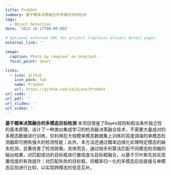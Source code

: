 ```yaml
---
title: ProbDet
summary: 基于概率决策融合的多模态目标检测
tags:
  - Object Detection
date: '2022-10-27T00:00:00Z'

# Optional external URL for project (replaces project detail page).
external_link: ''

image:
  caption: Photo by rawpixel on Unsplash
  focal_point: Smart

links:
  - icon: github
    icon_pack: fab
    name: ProbDet
    url: https://github.com/1e12Leon/ProbDet
url_code: ''
url_pdf: ''
url_slides: ''
url_video: ''
---
```


**基于概率决策融合的多模态目标检测**
本项目借鉴了Bayes规则和假设条件独立性的基本原理，设计了一种类似集成学习的检测器决策融合技术，不需要大量成对的多模态数据进行训练，仅利用在大规模单模态数据集上训练的高度调谐的单模态检测器即可拥有强大的检测性能；此外，本方法还通过概率边缘化处理特定模态的缺失检测，显著改善了检测效果。具体而言，通过匈牙利算法匹配不同模态检测器的输出结果，对匹配成功的目标框进行置信度与目标框融合，以基于贝叶斯先验实现置信度的有效提升；对匹配失败的目标框，将概率归一化的多模态后验直接与单模态后验进行比较，以实现跨模态的信息互补。
